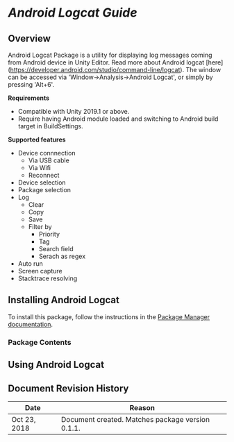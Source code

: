 # **_Android Logcat Guide_**

## **Overview**

Android Logcat Package is a utility for displaying log messages coming from Android device in Unity Editor. Read more about Android logcat [here] (https://developer.android.com/studio/command-line/logcat).
The window can be accessed via 'Window->Analysis->Android Logcat', or simply by pressing 'Alt+6'.

**Requirements**

- Compatible with Unity 2019.1 or above.
- Require having Android module loaded and switching to Android build target in BuildSettings.

**Supported features**

- Device connnection
	* Via USB cable
	* Via Wifi
	* Reconnect
- Device selection
- Package selection
- Log 
	* Clear
	* Copy
	* Save
	* Filter by
		* Priority
		* Tag
		* Search field
		* Serach as regex
- Auto run
- Screen capture
- Stacktrace resolving

## **Installing Android Logcat** 

To install this package, follow the instructions in the [Package Manager documentation](https://docs.unity3d.com/Packages/com.unity.package-manager-ui@latest/index.html). 

### **Package Contents**

## **Using Android Logcat**

## **Document Revision History**
|Date|Reason|
|---|---|
|Oct 23, 2018|Document created. Matches package version 0.1.1.|
